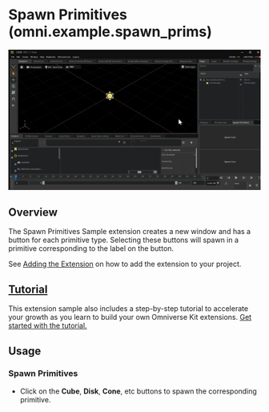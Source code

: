 # Spawn Primitives (omni.example.spawn_prims) 
![Preview](../tutorial/images/spawnprim_tutorial7.gif)

## Overview

The Spawn Primitives Sample extension creates a new window and has a button for each primitive type. Selecting these buttons will spawn in a primitive corresponding to the label on the button. 

See [Adding the Extension](../../../README.md#adding-this-extension) on how to add the extension to your project.

## [Tutorial](../tutorial/tutorial.md)
This extension sample also includes a step-by-step tutorial to accelerate your growth as you learn to build your own
Omniverse Kit extensions. [Get started with the tutorial.](../tutorial/tutorial.md)

## Usage
### Spawn Primitives
* Click on the **Cube**, **Disk**, **Cone**, etc buttons to spawn the corresponding primitive.
